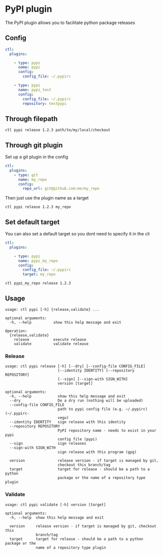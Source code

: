 # PyPI plugin

The PyPI plugin allows you to facilitate python package releases

## Config

```yaml
ctl:
  plugins:

    - type: pypi
      name: pypi
      config:
        config_file: ~/.pypirc

    - type: pypi
      name: pypi_test
      config:
        config_file: ~/.pypirc
        repository: testpypi
```

## Through filepath

```
ctl pypi release 1.2.3 path/to/my/local/checkout
```

## Through git plugin

Set up a git plugin in the config

```yaml
ctl:
  plugins:
    - type: git
      name: my_repo
      config:
        repo_url: git@github.com:me/my_repo
```

Then just use the plugin name as a target

```
ctl pypi release 1.2.3 my_repo
```

## Set default target

You can also set a default target so you dont need to specify
it in the cli

```yaml
ctl:
  plugins:

    - type: pypi
      name: pypi_my_repo
      config:
        config_file: ~/.pypirc
        target: my_repo
```

```
ctl pypi_my_repo release 1.2.3
```

## Usage

```
usage: ctl pypi [-h] {release,validate} ...

optional arguments:
  -h, --help          show this help message and exit

Operation:
  {release,validate}
    release           execute release
    validate          validate release
```

### Release

```
usage: ctl pypi release [-h] [--dry] [--config-file CONFIG_FILE]
                        [--identity IDENTITY] [--repository REPOSITORY]
                        [--sign] [--sign-with SIGN_WITH]
                        version [target]

optional arguments:
  -h, --help            show this help message and exit
  --dry                 Do a dry run (nothing will be uploaded)
  --config-file CONFIG_FILE
                        path to pypi config file (e.g. ~/.pypirc) (~/.pypirc-
                        vegu)
  --identity IDENTITY   sign release with this identity
  --repository REPOSITORY
                        PyPI repository name - needs to exist in your pypi
                        config file (pypi)
  --sign                sign releases
  --sign-with SIGN_WITH
                        sign release with this program (gpg)

  version               release version - if target is managed by git,
                        checkout this branch/tag
  target                target for release - should be a path to a python
                        package or the name of a repository type plugin
```

### Validate

```
usage: ctl pypi validate [-h] version [target]

optional arguments:
  -h, --help  show this help message and exit

  version     release version - if target is managed by git, checkout this
              branch/tag
  target      target for release - should be a path to a python package or the
              name of a repository type plugin
```

